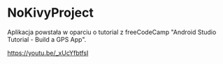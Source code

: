 # NoKivyProject

Aplikacja powstała w oparciu o tutorial z freeCodeCamp "Android Studio Tutorial - Build a GPS App".

https://youtu.be/_xUcYfbtfsI
